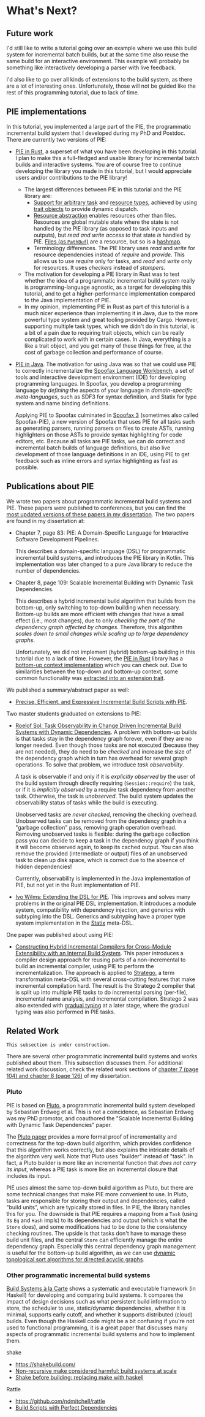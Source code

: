 # What's Next?

## Future work

I'd still like to write a tutorial going over an example where we use this build system for incremental batch builds, but at the same time also reuse the same build for an interactive environment.
This example will probably be something like interactively developing a parser with live feedback.
 
I'd also like to go over all kinds of extensions to the build system, as there are a lot of interesting ones.
Unfortunately, those will not be guided like the rest of this programming tutorial, due to lack of time.

## PIE implementations

In this tutorial, you implemented a large part of the PIE, the programmatic incremental build system that I developed during my PhD and Postdoc.
There are currently two versions of PIE:

- [PIE in Rust](https://github.com/Gohla/pie), a superset of what you have been developing in this tutorial. I plan to make this a full-fledged and usable library for incremental batch builds and interactive systems. You are of course free to continue developing the library you made in this tutorial, but I would appreciate users and/or contributions to the PIE library!
  - The largest differences between PIE in this tutorial and the PIE library are:
    - [Support for arbitrary task](https://github.com/Gohla/pie/blob/main/pie/src/lib.rs#L72) and [resource types](https://github.com/Gohla/pie/blob/main/pie/src/lib.rs#L74-L97), achieved by using [trait objects](https://github.com/Gohla/pie/blob/main/pie/src/trait_object/mod.rs) to provide dynamic dispatch. 
    - [Resource abstraction](https://github.com/Gohla/pie/blob/main/pie/src/lib.rs#L117-L130) enables resources other than files. Resources are global mutable state where the state is not handled by the PIE library (as opposed to task inputs and outputs), but _read and write access to_ that state _is_ handled by PIE. [Files (as `PathBuf`)](https://github.com/Gohla/pie/blob/main/pie/src/resource/file.rs) are a resource, but so is a [hashmap](https://github.com/Gohla/pie/blob/main/pie/src/resource/map.rs).
    - Terminology differences. The PIE library uses _read_ and _write_ for resource dependencies instead of _require_ and _provide_. This allows us to use _require_ only for tasks, and _read_ and _write_ only for resources. It uses _checkers_ instead of _stampers_.
  - The motivation for developing a PIE library in Rust was to test whether the idea of a programmatic incremental build system really is programming-language agnostic, as a target for developing this tutorial, and to get a higher-performance implementation compared to the Java implementation of PIE.
  - In my opinion, implementing PIE in Rust as part of this tutorial is a much nicer experience than implementing it in Java, due to the more powerful type system and great tooling provided by Cargo. However, supporting multiple task types, which we didn't do in this tutorial, is a bit of a pain due to requiring trait objects, which can be really complicated to work with in certain cases. In Java, everything is a like a trait object, and you get many of these things for free, at the cost of garbage collection and performance of course.
- [PIE in Java](https://github.com/metaborg/pie). The motivation for using Java was so that we could use PIE to correctly incrementalize the [Spoofax Language Workbench](https://spoofax.dev/), a set of tools and interactive development environment (IDE) for developing programming languages. In Spoofax, you develop a programming language by _defining_ the aspects of your language in _domain-specific meta-languages_, such as SDF3 for syntax definition, and Statix for type system and name binding definitions. 
 
  Applying PIE to Spoofax culminated in [Spoofax 3](https://spoofax.dev/spoofax-pie/develop/) (sometimes also called Spoofax-PIE), a new version of Spoofax that uses PIE for all tasks such as generating parsers, running parsers on files to create ASTs, running highlighters on those ASTs to provide syntax highlighting for code editors, etc. Because all tasks are PIE tasks, we can do correct and incremental batch builds of language definitions, but also live development of those language definitions in an IDE, using PIE to get feedback such as inline errors and syntax highlighting as fast as possible.

## Publications about PIE

We wrote two papers about programmatic incremental build systems and PIE. These papers were published to conferences, but you can find the [most updated versions of these papers in my dissertation](https://gkonat.github.io/assets/dissertation/konat_dissertation.pdf).
The two papers are found in my dissertation at:
- Chapter 7, page 83: PIE: A Domain-Specific Language for Interactive Software Development Pipelines. 
 
  This describes a domain-specific language (DSL) for programmatic incremental build systems, and introduces the PIE library in Kotlin. This implementation was later changed to a pure Java library to reduce the number of dependencies. 
- Chapter 8, page 109: Scalable Incremental Building with Dynamic Task Dependencies.

  This describes a hybrid incremental build algorithm that builds from the bottom-up, only switching to top-down building when necessary. Bottom-up builds are more efficient with changes that have a small effect (i.e., most changes), due to only _checking the part of the dependency graph affected by changes_. Therefore, this algorithm _scales down to small changes while scaling up to large dependency graphs_. 

  Unfortunately, we did not implement (hybrid) bottom-up building in this tutorial due to a lack of time. However, the [PIE in Rust](https://github.com/Gohla/pie) library has a [bottom-up context implementation](https://github.com/Gohla/pie/blob/master/pie/src/context/bottom_up.rs) which you can check out. Due to similarities between the top-down and bottom-up context, some common functionality was [extracted into an extension trait](https://github.com/Gohla/pie/blob/master/pie/src/context/mod.rs).

We published a summary/abstract paper as well:

- [Precise, Efficient, and Expressive Incremental Build Scripts with PIE](https://gkonat.github.io/assets/publication/pie-ic19.pdf).

Two master students graduated on extensions to PIE:

- [Roelof Sol: Task Observability in Change Driven Incremental Build Systems with Dynamic Dependencies](https://repository.tudelft.nl/islandora/object/uuid%3A3bd052ee-b8a0-4687-85d0-ca6df0b07d0d). A problem with bottom-up builds is that tasks stay in the dependency graph forever, even if they are no longer needed. Even though those tasks are not executed (because they are not needed), they do need to be _checked_ and increase the size of the dependency graph which in turn has overhead for several graph operations. To solve that problem, we introduce _task observability_.

  A task is observable if and only if it is _explicitly observed_ by the user of the build system through directly requiring (`Session::require`) the task, or if it is _implicitly observed_ by a require task dependency from another task. Otherwise, the task is _unobserved_. The build system updates the observability status of tasks while the build is executing.

  Unobserved tasks are _never checked_, removing the checking overhead. Unobserved tasks can be removed from the dependency graph in a "garbage collection" pass, removing graph operation overhead. Removing unobserved tasks is flexible: during the garbage collection pass you can decide to keep a task in the dependency graph if you think it will become observed again, to keep its cached output. You can also remove the provided (intermediate or output) files of an unobserved task to clean up disk space, which is correct due to the absence of hidden dependencies!

  Currently, observability is implemented in the Java implementation of PIE, but not yet in the Rust implementation of PIE.
- [Ivo Wilms: Extending the DSL for PIE](https://repository.tudelft.nl/islandora/object/uuid%3A567a7faf-1460-4348-8344-4746a18fb0b1). This improves and solves many problems in the original PIE DSL implementation. It introduces a module system, compatibility with dependency injection, and generics with subtyping into the DSL. Generics and subtyping have a proper type system implementation in the [Statix](https://spoofax.dev/references/statix/) meta-DSL.

One paper was published about using PIE:

- [Constructing Hybrid Incremental Compilers for Cross-Module Extensibility with an Internal Build System](https://programming-journal.org/2020/4/16/). This paper introduces a compiler design approach for reusing parts of a non-incremental to build an incremental compiler, using PIE to perform the incrementalization. The approach is applied to [Stratego](https://spoofax.dev/references/stratego/), a term transformation meta-DSL with several cross-cutting features that make incremental compilation hard. The result is the Stratego 2 compiler that is split up into multiple PIE tasks to do incremental parsing (per-file), incremental name analysis, and incremental compilation. Stratego 2 was also extended with [gradual typing](https://www.jeffsmits.net/assets/articles/sle20-paper4.pdf) at a later stage, where the gradual typing was also performed in PIE tasks.

## Related Work

```admonish warning title="Under construction"
This subsection is under construction.
```

There are several other programmatic incremental build systems and works published about them.
This subsection discusses them.
For additional related work discussion, check the related work sections of [chapter 7 (page 104) and chapter 8 (page 126)](https://gkonat.github.io/assets/dissertation/konat_dissertation.pdf) of my dissertation. 

### Pluto

PIE is based on [Pluto](https://www.pl.informatik.uni-mainz.de/files/2019/04/pluto-incremental-build.pdf), a programmatic incremental build system developed by Sebastian Erdweg et al.
This is not a coincidence, as Sebastian Erdweg was my PhD promotor, and coauthored the "Scalable Incremental Building with Dynamic Task Dependencies" paper.

The [Pluto paper](https://www.pl.informatik.uni-mainz.de/files/2019/04/pluto-incremental-build.pdf) provides a more formal proof of incrementality and correctness for the top-down build algorithm, which provides confidence that this algorithm works correctly, but also explains the intricate details of the algorithm very well.
Note that Pluto uses "builder" instead of "task".
In fact, a Pluto builder is more like an incremental function that _does not carry its input_, whereas a PIE task is more like an incremental closure that includes its input.
 
PIE uses almost the same top-down build algorithm as Pluto, but there are some technical changes that make PIE more convenient to use.
In Pluto, tasks are responsible for storing their output and dependencies, called "build units", which are typically stored in files.
In PIE, the library handles this for you.
The downside is that PIE requires a mapping from a `Task` (using its `Eq` and `Hash` impls) to its dependencies and output (which is what the `Store` does), and some modifications had to be done to the consistency checking routines.
The upside is that tasks don't have to manage these build unit files, and the central `Store` can efficiently manage the entire dependency graph.
Especially this central dependency graph management is useful for the bottom-up build algorithm, as we can use [dynamic topological sort algorithms for directed acyclic graphs](http://www.doc.ic.ac.uk/~phjk/Publications/DynamicTopoSortAlg-JEA-07.pdf).

### Other programmatic incremental build systems

[Build Systems à la Carte](https://www.microsoft.com/en-us/research/uploads/prod/2018/03/build-systems.pdf) shows a systematic and executable framework (in Haskell) for developing and comparing build systems. It compares the impact of design decisions such as what persistent build information to store, the scheduler to use, static/dynamic dependencies, whether it is minimal, supports early cutoff, and whether it supports distributed (cloud) builds. 
Even though the Haskell code might be a bit confusing if you're not used to functional programming, it is a great paper that discusses many aspects of programmatic incremental build systems and how to implement them.



shake
- <https://shakebuild.com/>
- [Non-recursive make considered harmful: build systems at scale](https://dl.acm.org/doi/10.1145/2976002.2976011)
- [Shake before building: replacing make with haskell](https://dl.acm.org/doi/10.1145/2364527.2364538)

Rattle
- <https://github.com/ndmitchell/rattle>
- [Build Scripts with Perfect Dependencies](https://ndmitchell.com/downloads/paper-build_scripts_with_perfect_dependencies-18_nov_2020.pdf)
